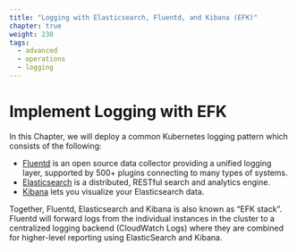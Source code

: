 ```yaml
---
title: "Logging with Elasticsearch, Fluentd, and Kibana (EFK)"
chapter: true
weight: 230
tags:
  - advanced
  - operations
  - logging
---
```


# Implement Logging with EFK

In this Chapter, we will deploy a common Kubernetes logging pattern which consists of the following:

* [Fluentd](https://www.fluentd.org/) is an open source data collector providing a unified logging layer, supported by 500+ plugins connecting to many types of systems.
* [Elasticsearch](https://www.elastic.co/products/elasticsearch) is a distributed, RESTful search and analytics engine.
* [Kibana](https://www.elastic.co/products/kibana) lets you visualize your Elasticsearch data.

Together, Fluentd, Elasticsearch and Kibana is also known as “EFK stack”. Fluentd will forward logs from the individual instances in the cluster to a centralized logging backend (CloudWatch Logs) where they are combined for higher-level reporting using ElasticSearch and Kibana.
